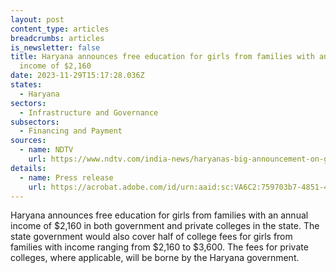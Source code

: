 ```yaml
---
layout: post
content_type: articles
breadcrumbs: articles
is_newsletter: false
title: Haryana announces free education for girls from families with an annual
  income of $2,160
date: 2023-11-29T15:17:28.036Z
states:
  - Haryana
sectors:
  - Infrastructure and Governance
subsectors:
  - Financing and Payment
sources:
  - name: NDTV
    url: https://www.ndtv.com/india-news/haryanas-big-announcement-on-girls-education-with-families-having-1-8-lakh-income-manohar-lal-khattar-4608426
details:
  - name: Press release
    url: https://acrobat.adobe.com/id/urn:aaid:sc:VA6C2:759703b7-4851-4f15-8754-d5bc382ab41f
---
```

Haryana announces free education for girls from families with an annual income of $2,160 in both government and private colleges in the state. The state government would also cover half of college fees for girls from families with income ranging from $2,160 to $3,600. The fees for private colleges, where applicable, will be borne by the Haryana government.
